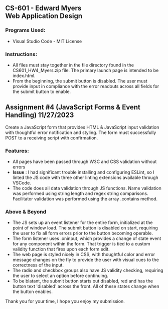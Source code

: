 ## CS-601 - Edward Myers <br> Web Application Design

### Programs Used:
-   Visual Studio Code - MIT License

### Instructions:
-   All files must stay together in the file directory found in the CS601_HW4_Myers.zip file.  The primary launch page is intended to be index.html.
-   From the beginning, the submit button is disabled.  The user must provide input in compliance with the error readouts across all fields for the submit button to enable.

## Assignment #4 (JavaScript Forms & Event Handling) 11/27/2023
Create a JavaScript form that provides HTML & JavaScript input validation with thoughtful error notification and styling.  The form must successfully POST to a receiving script with confirmation. 

### Features:
-   All pages have been passed through W3C and CSS validation without errors
-   **Issue** : I had significant trouble installing and configuring ESLint, so I linted the JS code with three other linting extensions available through VSCode.
-   The code does all data validation through JS functions.  Name validation was performed using string length and regex string comparisons.  Facilitator validation was performed using the array .contains method.

### Above & Beyond
-   The JS sets up an event listener for the entire form, initialized at the point of window load.  The submit button is disabled on start, requiring the user to fix all form errors prior to the button becoming operable.
-   The form listener uses .oninput, which provides a change of state event for any component within the form.  That trigger is tied to a custom validity function that fires upon each form edit.
-   The web page is styled nicely in CSS, with thoughtful color and error message changes on the fly to provide the user with visual cues to the correctness of the input.  
-   The radio and checkbox groups also have JS validity checking, requiring the user to select an option before continuing.  
-   To be blatant, the submit button starts out disabled, red and has the button text 'disabled' across the front.  All of these states change when the button enables.


Thank you for your time, I hope you enjoy my submission.
